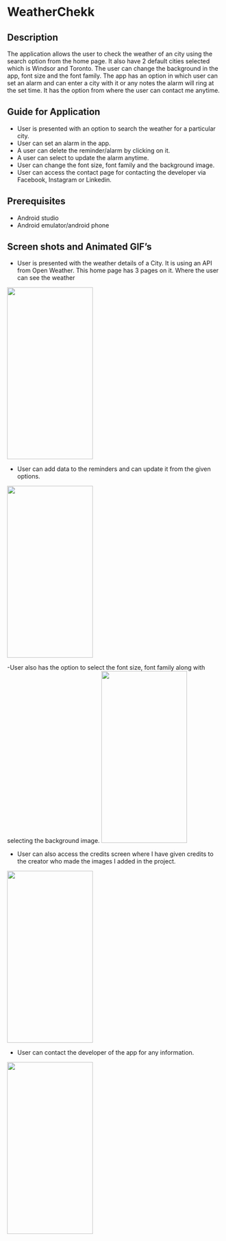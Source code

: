# WeatherChekk

## Description

The application allows the user to check the weather of an city using the search option from the home page. It also have 2 default cities selected which is Windsor and Toronto. The user can change the background in the app, font size and the font family. The app has an option in which user can set an alarm and can enter a city with it or any notes the alarm will ring at the set time. It has the option from where the user can contact me anytime.

## Guide for Application

- User is presented with an option to search the weather for a particular city.
- User can set an alarm in the app.
- A user can delete the reminder/alarm by clicking on it.
- A user can select to update the alarm anytime.
- User can change the font size, font family and the background image.
- User can access the contact page for contacting the developer via Facebook, Instagram or Linkedin.

## Prerequisites

- Android studio
- Android emulator/android phone

## Screen shots and Animated GIF’s

- User is presented with the weather details of a City. It is using an API from Open Weather. This home page has 3 pages on it. Where the user can see the weather
<img src="https://user-images.githubusercontent.com/72352678/114511156-88debb80-9c05-11eb-848b-e86823bcc6aa.png" height="400" width="200"/>

- User can add data to the reminders and can update it from the given options.
<img src="https://user-images.githubusercontent.com/72352678/114511967-9183c180-9c06-11eb-93a4-486c90f3b31a.gif" height="400" width="200"/>

-User also has the option to select the font size, font family along with selecting the background image.
<img src="https://user-images.githubusercontent.com/72352678/114512935-a3b22f80-9c07-11eb-8741-afbe9fc43c5b.png" height="400" width="200"/>

- User can also access the credits screen where I have given credits to the creator who made the images I added in the project.
<img src="https://user-images.githubusercontent.com/72352678/114513090-d2c8a100-9c07-11eb-9880-f4db5bfdb468.png" height="400" width="200"/>


- User can contact the developer of the app for any information.
<img src="https://user-images.githubusercontent.com/72352678/114513241-fd1a5e80-9c07-11eb-8c14-d4660e2ccadd.png" height="400" width="200"/>
